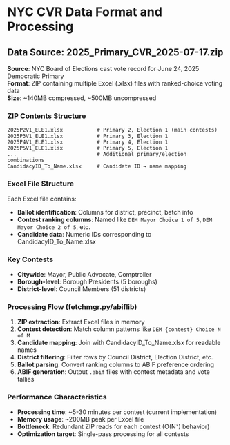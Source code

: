 # NYC CVR Data Format and Processing

## Data Source: 2025_Primary_CVR_2025-07-17.zip

**Source**: NYC Board of Elections cast vote record for June 24, 2025 Democratic Primary  
**Format**: ZIP containing multiple Excel (.xlsx) files with ranked-choice voting data  
**Size**: ~140MB compressed, ~500MB uncompressed

### ZIP Contents Structure

```
2025P2V1_ELE1.xlsx           # Primary 2, Election 1 (main contests)
2025P3V1_ELE1.xlsx           # Primary 3, Election 1  
2025P4V1_ELE1.xlsx           # Primary 4, Election 1
2025P5V1_ELE1.xlsx           # Primary 5, Election 1
...                          # Additional primary/election combinations
CandidacyID_To_Name.xlsx     # Candidate ID → name mapping
```

### Excel File Structure

Each Excel file contains:
- **Ballot identification**: Columns for district, precinct, batch info
- **Contest ranking columns**: Named like `DEM Mayor Choice 1 of 5`, `DEM Mayor Choice 2 of 5`, etc.
- **Candidate data**: Numeric IDs corresponding to CandidacyID_To_Name.xlsx

### Key Contests

- **Citywide**: Mayor, Public Advocate, Comptroller
- **Borough-level**: Borough Presidents (5 boroughs)  
- **District-level**: Council Members (51 districts)

### Processing Flow (fetchmgr.py/abiflib)

1. **ZIP extraction**: Extract Excel files in memory
2. **Contest detection**: Match column patterns like `DEM {contest} Choice N of M`
3. **Candidate mapping**: Join with CandidacyID_To_Name.xlsx for readable names
4. **District filtering**: Filter rows by Council District, Election District, etc.
5. **Ballot parsing**: Convert ranking columns to ABIF preference ordering
6. **ABIF generation**: Output `.abif` files with contest metadata and vote tallies

### Performance Characteristics

- **Processing time**: ~5-30 minutes per contest (current implementation)
- **Memory usage**: ~200MB peak per Excel file
- **Bottleneck**: Redundant ZIP reads for each contest (O(N²) behavior)
- **Optimization target**: Single-pass processing for all contests
